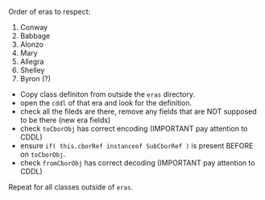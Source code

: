 Order of eras to respect:

1) Conway
2) Babbage
3) Alonzo
4) Mary
5) Allegra
6) Shelley
7) Byron (?)

- Copy class definiton from outside the `eras` directory.
- open the `cddl` of that era and look for the definition.
- check all the fileds are there, remove any fields that are NOT supposed to be there (new era fields)
- check `toCborObj` has correct encoding (IMPORTANT pay attention to CDDL)
- ensure `if( this.cborRef instanceof SubCborRef )` is present BEFORE on `toCborObj`.
- check `fromCborObj` has correct decoding (IMPORTANT pay attention to CDDL)

Repeat for all classes outside of `eras`.